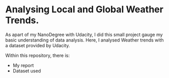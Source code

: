 # Analysing Local and Global Weather Trends.

As apart of my NanoDegree with Udacity, I did this small project gauge my basic understanding of data analysis. Here, I analysed Weather trends with a dataset provided by Udacity.

Within this repository, there is:
* My report
* Dataset used
